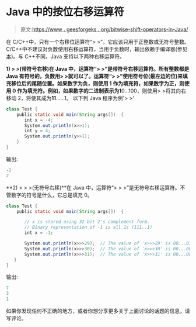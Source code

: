 # Java 中的按位右移运算符

> 原文:[https://www . geesforgeks . org/bitwise-shift-operators-in-Java/](https://www.geeksforgeeks.org/bitwise-shift-operators-in-java/)

在 C/C++中，只有一个右移位运算符“> >”，它应该只用于正整数或无符号整数。C/C++中不建议对负数使用右移运算符，当用于负数时，输出依赖于编译器(参见[本](https://wiki.sei.cmu.edu/confluence/display/c/INT13-C.+Use+bitwise+operators+only+on+unsigned+operands))。与 C++不同，Java 支持以下两种右移运算符。

**1) > >(带符号右移)**在 Java 中，运算符“> >”是带符号右移运算符。所有整数都是 Java 有符号的，负数用> >就可以了。运算符“> >”使用符号位(最左边的位)来填充移位后的尾随位置。如果数字为负，则使用 1 作为填充符，如果数字为正，则使用 0 作为填充符。例如，如果数字的二进制表示为**1**0…100，则使用> >将其向右移动 2，将使其成为**11**……1。
以下列 Java 程序为例'> >'

```java
class Test {
    public static void main(String args[])  {
       int x = -4;
       System.out.println(x>>1);   
       int y = 4;
       System.out.println(y>>1);   
    }    
}
```

输出:

```java
-2
2
```

**2) > > >(无符号右移)**在 Java 中，运算符“> > >”是无符号右移运算符。不管数字的符号是什么，它总是填充 0。

```java
class Test {
    public static void main(String args[])  {

       // x is stored using 32 bit 2's complement form. 
       // Binary representation of -1 is all 1s (111..1)       
       int x = -1;  

       System.out.println(x>>>29);  // The value of 'x>>>29' is 00...0111
       System.out.println(x>>>30);  // The value of 'x>>>30' is 00...0011 
       System.out.println(x>>>31);  // The value of 'x>>>31' is 00...0001 
   }    
} 
```

输出:

```java
7
3
1
```

如果你发现任何不正确的地方，或者你想分享更多关于上面讨论的话题的信息，请写评论。